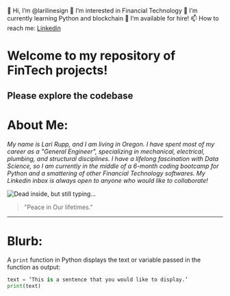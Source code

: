 👋 Hi, I’m @larilinesign
👀 I’m interested in Financial Technology
🌱 I’m currently learning Python and blockchain
💞️ I’m available for hire!
📫 How to reach me: [Linkedin](https://www.linkedin.com/in/lari-rupp-5baa49153/)

# Welcome to my repository of FinTech projects!
**Please explore the codebase**
---

# About Me:
*My name is Lari Rupp, and I am living in Oregon. I have spent most of my career as a "General Engineer", specializing in mechanical, electrical,  plumbing, and structural disciplines. I have a lifelong fascination with Data Science, so I am currently in the middle of a 6-month coding bootcamp for Python and a smattering of other Financial Technology softwares. My Linkedin inbox is always open to anyone who would like to collaborate!*

![Dead inside, but still typing...](https://scontent-sea1-1.xx.fbcdn.net/v/t39.30808-6/271837455_7522285717796749_2973224040537181180_n.jpg?_nc_cat=101&ccb=1-5&_nc_sid=09cbfe&_nc_ohc=c0ishYm5DfgAX8_BO2y&tn=11yzkT0fcMSzLd8Q&_nc_ht=scontent-sea1-1.xx&oh=00_AT-1wbf7C5o7nApsa6dZx_K8kAhY4kb4E0a5dPchaXC4KQ&oe=61E42257)

> "Peace in Our lifetimes."

---

# Blurb:
A `print` function in Python displays the text or variable passed in the function as output:

```python
text = ‘This is a sentence that you would like to display.’
print(text)
```




<!---
larilinesign/larilinesign is a ✨ special ✨ repository because its `README.md` (this file) appears on your GitHub profile.
You can click the Preview link to take a look at your changes.
--->
